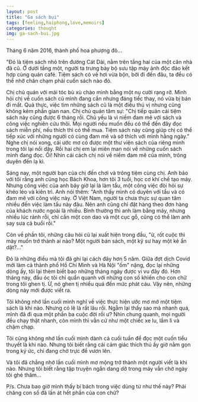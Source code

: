 ```yaml
---
layout: post
title: "Ga sách bụi"
tags: [feeling,haiphong,love,memoirs]
categories: thought
img: ga-sach-bui.jpg
---
```

Tháng 6 năm 2016, thành phố hoa phượng đỏ...

"Đó là tiệm sách nhỏ trên đường Cát Dài, nằm trên tầng hai của một căn nhà đã cũ. Ở dưới tầng một, người ta trưng bày bộ sưu tập máy ảnh độc đáo kết hợp cùng quán café. Tiệm sách có vẻ hơi vừa bộn, bởi đi đến đâu, ta đều có thể nhỡ chân chạm phải cuốn sách nào đó.

Chị chủ quán với mái tóc bù xù chào mình bằng một nụ cười rạng rỡ. Mình hỏi chị về cuốn sách cũ mình đang cần nhưng đáng tiếc thay, nó vừa bị bán đi mất. Quả thực, việc tìm những sách cũ là một điều thú vị nhưng cũng không kém phần gian nan. Chị chủ quán tâm sự: "Chị tiếp quản cái tiệm sách này cũng được 6 tháng rồi. Chủ yếu là vì niềm đam mê với sách và công việc nghiên cứu thôi. Mọi người nếu muốn đều có thể đến đây đọc sách miễn phí, nếu thích thì có thể mua. Tiệm sách này cũng giúp chị có thể tiếp xúc với những người có cùng đam mê và sở thích với mình hằng ngày." Nghe chị nói xong, cái ước mơ có được một thư viện sách của riêng mình trong tôi lại nổi dậy. Rồi hai chị em lại miên man nói về những cuốn sách mình đang đọc. Ôi! Nhìn cái cách chị nói về niềm đam mê của mình, trông duyên đến lạ kì.

Sáng nay, một người bạn của chị đến chơi và trông tiệm cùng chị. Anh bảo với tôi rằng anh cũng học Bách Khoa, hơn tôi 3 tuổi, học cơ khí chế tạo máy. Nhưng công việc của anh bây giờ lại là làm tẩu, một công việc đòi hỏi sự khéo léo và kiên trì. Anh nói thêm: "Anh thấy mình có duyên với tẩu và có đam mê với công việc này. Ở Việt Nam, người ta chưa thực sự quan tâm nhiều đến việc làm tẩu này đâu. Nên anh cũng chỉ đặt hàng theo đơn hàng của khách nước ngoài là nhiều. Bình thường thì anh làm bằng máy, nhưng nhiều lúc rảnh rỗi, chỉ cần một con dao và một cục gỗ, cũng có thể làm anh say sưa cả buổi rồi."

Còn về phần tôi, những câu hỏi cũ lại xuất hiện trong đầu, "ừ, rốt cuộc thì mày muốn trở thành ai nào? Một người bán sách, một kỹ sư hay một kẻ ẩn dật?..."

Đó là những điều mà tôi đã ghi lại cách đây hơn 5 năm. Giữa đợt dịch Covid mới làm cả thành phố Hồ Chí Minh và Hà Nội "ốm" nặng, đọc lại những dòng ấy, tôi lại thèm biết bao những tháng ngày được vi vu đây đó. Hơn tháng nay, đầu óc tôi chỉ quẩn quanh với những con số khiến cho con chữ trong tôi ghen tị. Ừ, nó ghen tị nhiều quá đến mức phát cáu. Vậy nên, những dòng này mới được viết ra.

Tôi không nhớ lần cuối mình nghĩ về việc thực hiện ước mơ mở một tiệm sách là khi nào. Nhưng có lẽ là rất lâu rồi. Ngẫm lại thấy sao mà nhanh quá, mình đã đi qua một phần ba cuộc đời rồi ư? Nhìn chung quanh, mọi người đều chạy thật nhanh, còn mình thì vẫn cứ như một chiếc xe lu, lầm lì và chậm chạp.

Tôi cũng không nhớ lần cuối mình dành cả cuối tuần để đọc một cuốn tiểu thuyết là khi nào. Nhưng tôi biết rằng cái cảm giác thích thú ấy giờ nằm gọn trong ký ức, chỉ đang chờ trực để vươn lên.  

Và tôi đã chẳng nhớ lần cuối mình mơ mộng trở thành một người viết là khi nào. Nhưng tôi biết rằng tập truyện ngắn dang dở trong máy vẫn chờ ngày tôi ghé thăm...

P/s. Chưa bao giờ mình thấy bí bách trong việc dùng từ như thế này? Phải chăng con số đã lấn át hết phần của con chữ?



